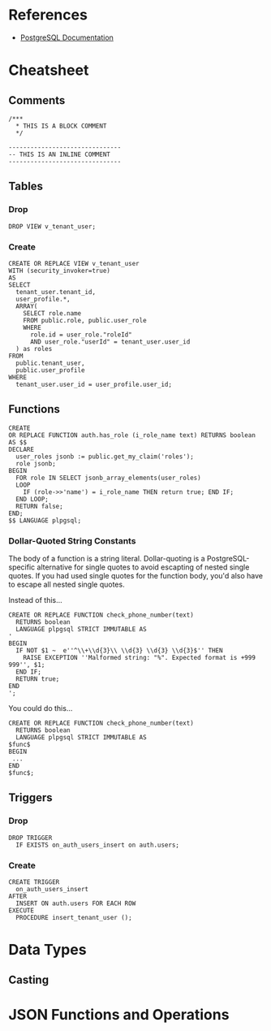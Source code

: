 # References
* [PostgreSQL Documentation](https://www.postgresql.org/docs/current/index.html)

# Cheatsheet
## Comments
```
/***
  * THIS IS A BLOCK COMMENT
  */
```

```
-------------------------------
-- THIS IS AN INLINE COMMENT
-------------------------------
```

## Tables
### Drop
```
DROP VIEW v_tenant_user;
```

### Create
```
CREATE OR REPLACE VIEW v_tenant_user 
WITH (security_invoker=true)
AS
SELECT
  tenant_user.tenant_id,
  user_profile.*,
  ARRAY(
    SELECT role.name
    FROM public.role, public.user_role
    WHERE 
      role.id = user_role."roleId"
      AND user_role."userId" = tenant_user.user_id
  ) as roles
FROM
  public.tenant_user,
  public.user_profile
WHERE
  tenant_user.user_id = user_profile.user_id;
```

## Functions
```
CREATE
OR REPLACE FUNCTION auth.has_role (i_role_name text) RETURNS boolean AS $$
DECLARE
  user_roles jsonb := public.get_my_claim('roles');
  role jsonb;
BEGIN
  FOR role IN SELECT jsonb_array_elements(user_roles)
  LOOP
    IF (role->>'name') = i_role_name THEN return true; END IF;
  END LOOP;
  RETURN false;
END;
$$ LANGUAGE plpgsql;
```

### Dollar-Quoted String Constants
The body of a function is a string literal. Dollar-quoting is a PostgreSQL-specific alternative for single quotes to avoid escapting of nested single quotes. If you had used single quotes for the function body, you'd also have to escape all nested single quotes.

Instead of this...
```
CREATE OR REPLACE FUNCTION check_phone_number(text)
  RETURNS boolean
  LANGUAGE plpgsql STRICT IMMUTABLE AS
'
BEGIN
  IF NOT $1 ~  e''^\\+\\d{3}\\ \\d{3} \\d{3} \\d{3}$'' THEN
    RAISE EXCEPTION ''Malformed string: "%". Expected format is +999 999'', $1;
  END IF;
  RETURN true; 
END
';
```

You could do this...
```
CREATE OR REPLACE FUNCTION check_phone_number(text)
  RETURNS boolean  
  LANGUAGE plpgsql STRICT IMMUTABLE AS
$func$
BEGIN
 ...
END
$func$;
```

## Triggers
### Drop
```
DROP TRIGGER
  IF EXISTS on_auth_users_insert on auth.users;
```

### Create
```
CREATE TRIGGER
  on_auth_users_insert
AFTER
  INSERT ON auth.users FOR EACH ROW
EXECUTE
  PROCEDURE insert_tenant_user ();
```

# Data Types
## Casting

# JSON Functions and Operations
